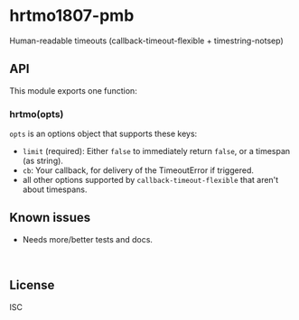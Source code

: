 ﻿
<!--#echo json="package.json" key="name" underline="=" -->
hrtmo1807-pmb
=============
<!--/#echo -->

<!--#echo json="package.json" key="description" -->
Human-readable timeouts (callback-timeout-flexible + timestring-notsep)
<!--/#echo -->



API
---

This module exports one function:

### hrtmo(opts)

`opts` is an options object that supports these keys:

* `limit` (required): Either `false` to immediately return `false`,
  or a timespan (as string).
* `cb`: Your callback, for delivery of the TimeoutError if triggered.
* all other options supported by `callback-timeout-flexible`
  that aren't about timespans.



<!--#toc stop="scan" -->



Known issues
------------

* Needs more/better tests and docs.




&nbsp;


License
-------
<!--#echo json="package.json" key=".license" -->
ISC
<!--/#echo -->
